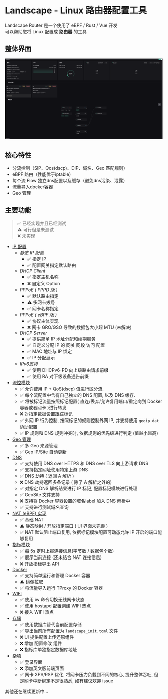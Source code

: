 # Landscape - Linux 路由器配置工具

Landscape Router 是一个使用了 eBPF / Rust / Vue 开发  
可以帮助您将 Linux 配置成 **路由器** 的工具

## 整体界面
![](./images/1.png)

## 核心特性
* 分流控制（SIP、Qos(dscp)、DIP、域名、Geo 匹配规则）
* eBPF 路由（性能优于iptable）
* 每个流 Flow 独立dns配置以及缓存（避免dns污染、泄露）
* 流量导入docker容器
* Geo 管理

## 主要功能
> ✅ 已经实现并且已经测试  
> ⚠ 可行但是未测试  
> ❌ 未实现  

- <u>IP 配置</u>
    - *静态 IP 配置*
        - ✅ 指定 IP 
        - ✅ 配置网关指定默认路由
    - *DHCP Client*
        - ✅ 指定主机名称
        - ❌ 自定义 Option
    - *PPPoE ( PPPD 版 )*
        - ✅ 默认路由指定
        - ⚠ 多网卡拨号
        - ✅ 网卡名称指定
    - *PPPoE ( eBPF 版 )*
        - ✅ 协议主体实现
        - ❌ 网卡 GRO/GSO 导致的数据包大小超 MTU (未解决)
    - *DHCP Server*
        - ✅ 提供简单 IP 地址分配和续期服务
        - ✅ 自定义分配 IP 的 网关 网段 访问 配置
        - ✅ MAC 地址与 IP 绑定
        - ✅ IP 分配展示
    - *IPv6支持*
        - ✅ 使用 DHCPv6-PD 向上级路由请求前缀
        - ✅ 使用 RA 对下级设备通告前缀
- <u>流控模块</u>
    - ✅ 允许使用 IP + QoS(dscp) 值进行区分流.
    - ✅ 每个流配置中含有自己独立的 DNS 配置, 以及 DNS 缓存.
    - ✅ 将被标记流量按照标记配置( 直连/丢弃/允许复用端口/重定向到 Docker 容器或者网卡 )进行转发 
    - ❌ 对指定数据设置跟踪标记
    - ✅ 外网 IP 行为控制, 按照标记的规则控制外网 IP, 并支持使用 `geoip.dat` 协助配置
    - ✅ IP 规则和 DNS 规则冲突时, 依据规则的优先级进行判定 (值越小越高)
- <u>Geo 管理</u>
    - ✅ 多 Geo 来源管理
    - ✅ Geo IP/Site 自动更新
- <u>DNS</u>
    - ✅ 支持使用 DNS over HTTPS 和 DNS over TLS 向上游请求 DNS
    - ✅ 支持指定网址使用特定上游 DNS
    - ✅ DNS 劫持 ( 返回 A 解析 )
    - ❌ DNS 劫持返回多条记录 ( 除了 A 解析之外的)
    - ✅ 对指定 DNS 解析结果进行 IP 标记, 配置标记模块进行处理
    - ✅ GeoSite 文件支持
    - ❌ 支持将 Docker 容器设置的域名label 加入 DNS 解析中
    - ✅ 支持进行测试域名查询
- <u>NAT (eBPF) 实现</u>
    - ✅ 基础 NAT 
    - ⚠ 静态映射 / 开放指定端口 ( UI 界面未完善 )
    - ✅ NAT 默认阻止端口复用, 依据标记模块配置可动态允许 IP 开启的端口能够复用
- <u> 指标模块 </u>
    - ✅ 每 5s 定时上报连接信息(字节数 / 数据包个数)
    - ✅ 展示当前连接 (还未结合 NAT 连接信息)
    - ❌ 开放指标导出 API
- <u> Docker </u>
    - ✅ 支持简单运行和管理 Docker 容器
    - ⚠ 镜像拉取
    - ✅ 将流量导入运行 TProxy 的 Docker 容器
- <u> WIFI </u>
    - ✅ 使用 iw 命令切换无线网卡状态
    - ✅ 使用 hostapd 配置创建 WIFI 热点
    - ❌ 接入 WIFI 热点
- <u> 存储 </u>
    - ✅ 使用数据库替代当前配置存储
    - ✅ 导出当前所有配置为 `landscape_init.toml` 文件
    - ❌ UI 提供配置上传还原组件
    - ❌ 增加 配置修改 组件
    - ❌ 指标库单独指定数据库地址
- <u> 杂项 </u>
    - ✅ 登录界面
    - ❌ 添加英文版前端页面
    - ✅ 网卡 XPS/RSP 优化, 将网卡压力负载到不同的核心, 提升整体吞吐, 但是网卡中断绑定不是很熟悉, 如有建议欢迎 issue


其他还在继续更新中...


<!-- ## 目前已经试验的发行版

* Debian -->
